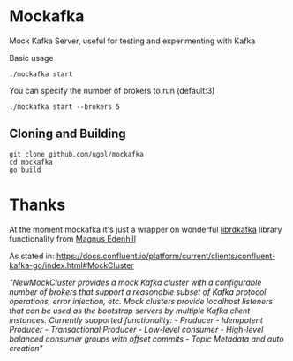 # Mockafka 

Mock Kafka Server, useful for testing and experimenting with Kafka

Basic usage
```
./mockafka start
```

You can specify the number of brokers to run (default:3) 

```
./mockafka start --brokers 5
```

## Cloning and Building

```
git clone github.com/ugol/mockafka
cd mockafka
go build 
```

# Thanks

At the moment mockafka it's just a wrapper on wonderful [librdkafka](https://github.com/edenhill/librdkafka) library functionality from [Magnus Edenhill](https://github.com/edenhill)

As stated in:
https://docs.confluent.io/platform/current/clients/confluent-kafka-go/index.html#MockCluster

_"NewMockCluster provides a mock Kafka cluster with a configurable number of brokers that support a reasonable subset of Kafka protocol operations, error injection, etc.
Mock clusters provide localhost listeners that can be used as the bootstrap servers by multiple Kafka client instances.
Currently supported functionality: - Producer - Idempotent Producer - Transactional Producer - Low-level consumer - High-level balanced consumer groups with offset commits - Topic Metadata and auto creation"_


